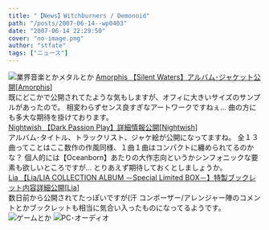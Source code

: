 ```yaml
---
title: "【News】Witchburners / Demonoid"
path: "/posts/2007-06-14--wp0403"
date: "2007-06-14 22:29:50"
cover: "no-image.png"
author: "stfate"
tags: ["ニュース"]
---
```


<style type="text/css">
<!--
p {white-space: pre-wrap};
-->
</style>

<img src="http://stfate.net/img/category1.jpg" alt="業界音楽とかメタルとか">
<a class="topics" href="http://www.kingfooentertainment.fi/subsites/amorphis/main.php?subaction=showfull&id=1181830033&archive=&start_from=&ucat=2&" target="_blank">Amorphis 【Silent Waters】アルバム･ジャケット公開</a><span class="junre">[<a href="http://www.kingfooentertainment.fi/subsites/amorphis/main.php" target="_blank">Amorphis</a>]</span>
<div class="news">既にどこかで公開されてたような気もしますが、オフィに大きいサイズのサンプルがあったので。
相変わらずセンス良すぎなアートワークですねぇ…
曲の方にも多大な期待を掛けております。</div>
<a class="topics" href="http://www.nightwish.jp/news/2007/06/dark-passion-play.html" target="_blank">Nightwish 【Dark Passion Play】詳細情報公開</a><span class="junre">[<a href="http://www.nightwish.com/" target="_blank">Nightwish</a>]</span>
<div class="news">アルバム･タイトル、トラックリスト、ジャケ絵が公開になってますね。
全１３曲ってことはここ数作の作風同様、１曲１曲はコンパクトに纏められてるのかな？
個人的には【Oceanborn】あたりの大作志向というかシンフォニックな要素も欲しいところですが…
とりあえず期待しておくとしましょうか。</div>
<a class="topics" href="http://lias-cafe.com/special/" target="_blank">Lia 【Lia/LIA COLLECTION ALBUM －Special Limited BOX－】特製ブックレット内容詳細公開</a><span class="junre">[<a href="http://www.lias-cafe.com/" target="_blank">Lia</a>]</span>
<div class="news">数日前から公開されてたっぽいですが(汗
コンポーザー/アレンジャー陣のコメントとかブックレットも相当に気合い入ったものになってるようです。</div>
<img src="http://stfate.net/img/category2.jpg" alt="ゲームとか">
<img src="http://stfate.net/img/category3.jpg" alt="PC･オーディオ">
